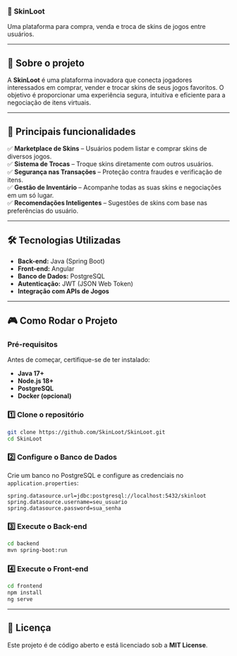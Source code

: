 ### 🛒 **SkinLoot**  
Uma plataforma para compra, venda e troca de skins de jogos entre usuários.  

---

## 📌 **Sobre o projeto**  
A **SkinLoot** é uma plataforma inovadora que conecta jogadores interessados em comprar, vender e trocar skins de seus jogos favoritos. O objetivo é proporcionar uma experiência segura, intuitiva e eficiente para a negociação de itens virtuais.

---

## 🚀 **Principais funcionalidades**  
✅ **Marketplace de Skins** – Usuários podem listar e comprar skins de diversos jogos.  
✅ **Sistema de Trocas** – Troque skins diretamente com outros usuários.  
✅ **Segurança nas Transações** – Proteção contra fraudes e verificação de itens.  
✅ **Gestão de Inventário** – Acompanhe todas as suas skins e negociações em um só lugar.  
✅ **Recomendações Inteligentes** – Sugestões de skins com base nas preferências do usuário.  

---

## 🛠 **Tecnologias Utilizadas**  
- **Back-end:** Java (Spring Boot)  
- **Front-end:** Angular  
- **Banco de Dados:** PostgreSQL  
- **Autenticação:** JWT (JSON Web Token)  
- **Integração com APIs de Jogos**  

---

## 🎮 **Como Rodar o Projeto**  

### **Pré-requisitos**  
Antes de começar, certifique-se de ter instalado:  
- **Java 17+**  
- **Node.js 18+**  
- **PostgreSQL**  
- **Docker (opcional)**  

### **1️⃣ Clone o repositório**
```sh
git clone https://github.com/SkinLoot/SkinLoot.git
cd SkinLoot
```

### **2️⃣ Configure o Banco de Dados**  
Crie um banco no PostgreSQL e configure as credenciais no `application.properties`:

```properties
spring.datasource.url=jdbc:postgresql://localhost:5432/skinloot
spring.datasource.username=seu_usuario
spring.datasource.password=sua_senha
```

### **3️⃣ Execute o Back-end**  
```sh
cd backend
mvn spring-boot:run
```

### **4️⃣ Execute o Front-end**  
```sh
cd frontend
npm install
ng serve
```

---

## 📄 **Licença**  
Este projeto é de código aberto e está licenciado sob a **MIT License**. 
